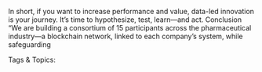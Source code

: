 In short, if you want to increase performance and value, data-led innovation  
is your journey.  It’s time to hypothesize, test, learn—and act. Conclusion
“We are building a consortium of 15 participants across 
the pharmaceutical industry—a blockchain network, 
linked to each company’s system, while safeguarding  

   Tags & Topics:
   